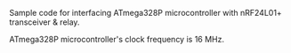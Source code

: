 Sample code for interfacing ATmega328P microcontroller with nRF24L01+ transceiver & relay.

ATmega328P microcontroller's clock frequency is 16 MHz.
